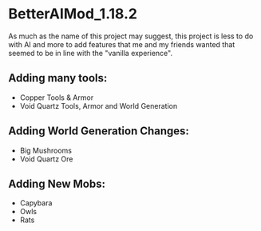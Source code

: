 # BetterAIMod_1.18.2

As much as the name of this project may suggest, this project is less to do with AI and more to add features that me and my friends wanted that seemed to be in line with the "vanilla experience".

## Adding many tools:
- Copper Tools & Armor
- Void Quartz Tools, Armor and World Generation

## Adding World Generation Changes:
- Big Mushrooms
- Void Quartz Ore

## Adding New Mobs:
- Capybara
- Owls
- Rats

